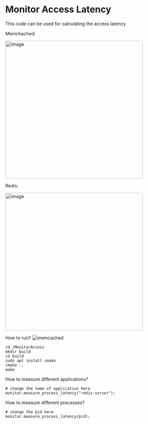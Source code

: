 # Monitor Access Latency
<p>This code can be used for calculating the access latency</p>
<p>Memchached: </p>
<img width="429" alt="image" src="https://github.com/JhengLu/MonitorAccess/assets/77672985/3b97d62e-6bbd-4530-b840-feefafd619c4">

<p>Redis: </p>
<img width="429" alt="image" src="https://github.com/JhengLu/MonitorAccess/assets/77672985/b143bc3b-45b0-487f-9874-113ebc14ed2d">

How to run?
![memcached](https://github.com/JhengLu/MonitorAccess/assets/77672985/3b97d62e-6bbd-4530-b840-feefafd619c4)

```
cd /MonitorAccess
mkdir build
cd build
sudo apt install cmake
cmake ..
make
```
How to measure different applications?
```
# change the name of application here
monitor.measure_process_latency("redis-server");
```
How to measure different processes?

```
# change the pid here
monitor.measure_process_latency(pid);
```

